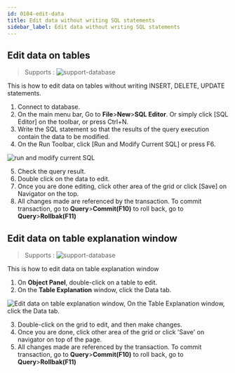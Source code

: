 ```yaml
---
id: 0104-edit-data
title: Edit data without writing SQL statements
sidebar_label: Edit data without writing SQL statements
---
```


## Edit data on tables
> Supports :
> ![support-database](<http://www.sqlgate.com/docs-badge/oracle,mysql,mariadb,postgresql,sqlserver,db2,tibero,cubrid>)

This is how to edit data on tables without writing INSERT, DELETE, UPDATE statements.

1. Connect to database.
2. On the main menu bar, Go to **File**>**New**>**SQL Editor**. Or simply click [SQL Editor] on the toolbar, or press Ctrl+N.
3. Write the SQL statement so that the results of the query execution contain the data to be modified.
4. On the Run Toolbar, click [Run and Modify Current SQL] or press F6.

![run and modify current SQL](https://s3.ap-northeast-2.amazonaws.com/sqlgate-resource/captures/edit-data/run-and-modify-current-SQL-en.png)

5. Check the query result.
6. Double click on the data to edit.
7. Once you are done editing, click other area of the grid or click [Save] on Navigator on the top.
8. All changes made are referenced by the transaction. To commit transaction, go to **Query**>**Commit(F10)** to roll back, go to **Query**>**Rollbak(F11)**

## Edit data on table explanation window
> Supports :
> ![support-database](<http://www.sqlgate.com/docs-badge/oracle,mysql,mariadb,postgresql,sqlserver,db2,tibero,cubrid>)

This is how to edit data on table explanation window

1. On **Object Panel**, double-click on a table to edit.
2. On the **Table Explanation** window, click the Data tab.

![Edit data on table explanation window, On the Table Explanation window, click the Data tab.](https://s3.ap-northeast-2.amazonaws.com/sqlgate-resource/captures/edit-data/edit-data-on-table-detail-window-en.png)

3. Double-click on the grid to edit, and then make changes.
4. Once you are done, click other area of the grid or click 'Save' on navigator on top of the page.
5. All changes made are referenced by the transaction. To commit transaction, go to **Query**>**Commit(F10)** to roll back, go to **Query**>**Rollbak(F11)**